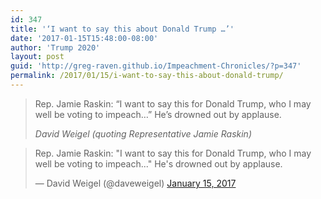 ```yaml
---
id: 347
title: '‘I want to say this about Donald Trump …’'
date: '2017-01-15T15:48:00-08:00'
author: 'Trump 2020'
layout: post
guid: 'http://greg-raven.github.io/Impeachment-Chronicles/?p=347'
permalink: /2017/01/15/i-want-to-say-this-about-donald-trump/
---
```


> Rep. Jamie Raskin: &ldquo;I want to say this for Donald Trump, who I may well be voting to impeach…&rdquo; He’s drowned out by applause.
>
> <cite>David Weigel (quoting Representative Jamie Raskin)</cite>

<blockquote class="twitter-tweet"><p lang="en" dir="ltr">Rep. Jamie Raskin: &quot;I want to say this for Donald Trump, who I may well be voting to impeach...&quot; He&#39;s drowned out by applause.</p>&mdash; David Weigel (@daveweigel) <a href="https://twitter.com/daveweigel/status/820726059444346880?ref_src=twsrc%5Etfw">January 15, 2017</a></blockquote> <script async src="https://platform.twitter.com/widgets.js" charset="utf-8"></script>
